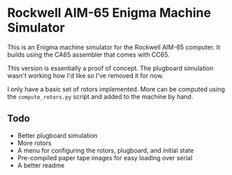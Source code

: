 # Rockwell AIM-65 Enigma Machine Simulator

This is an Enigma machine simulator for the Rockwell AIM-65 computer. It builds using the CA65 assembler that comes with CC65.

This version is essentially a proof of concept. The plugboard simulation wasn't working how I'd like so I've removed it for now.

I only have a basic set of rotors implemented. More can be computed using the `compute_rotors.py` script and added to the machine by hand.

## Todo

- Better plugboard simulation
- More rotors
- A menu for configuring the rotors, plugboard, and initial state
- Pre-compiled paper tape images for easy loading over serial
- A better readme
